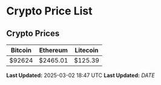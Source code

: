 # Crypto Price List

## Crypto Prices
| Bitcoin | Ethereum | Litecoin |
| ------- | -------- | -------- |
| $92624 | $2465.01 | $125.39 |
**Last Updated:** 2025-03-02 18:47 UTC
**Last Updated:** $DATE$
